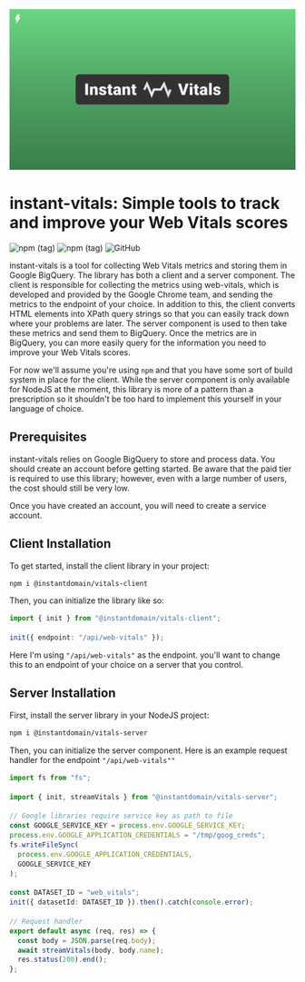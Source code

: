 ![Cover logo](./cover.svg)

# instant-vitals: Simple tools to track and improve your Web Vitals scores

![npm (tag)](https://img.shields.io/npm/v/@instantdomain/vitals-client/latest?label=%40instantdomain%2Fvitals-client)
![npm (tag)](https://img.shields.io/npm/v/@instantdomain/vitals-server/latest?label=%40instantdomain%2Fvitals-server)
![GitHub](https://img.shields.io/github/license/instantdomainsearch/instant-vitals)

instant-vitals is a tool for collecting Web Vitals metrics and storing them in Google BigQuery. The library has both a client and a server component. The client is responsible for collecting the metrics using web-vitals, which is developed and provided by the Google Chrome team, and sending the metrics to the endpoint of your choice. In addition to this, the client converts HTML elements into XPath query strings so that you can easily track down where your problems are later. The server component is used to then take these metrics and send them to BigQuery. Once the metrics are in BigQuery, you can more easily query for the information you need to improve your Web Vitals scores.

For now we'll assume you're using `npm` and that you have some sort of build system in place for the client. While the server component is only available for NodeJS at the moment, this library is more of a pattern than a prescription so it shouldn't be too hard to implement this yourself in your language of choice.

## Prerequisites

instant-vitals relies on Google BigQuery to store and process data. You should create an account before getting started. Be aware that the paid tier is required to use this library; however, even with a large number of users, the cost should still be very low.

Once you have created an account, you will need to create a service account.

## Client Installation

To get started, install the client library in your project:

```sh
npm i @instantdomain/vitals-client
```

Then, you can initialize the library like so:

```typescript
import { init } from "@instantdomain/vitals-client";

init({ endpoint: "/api/web-vitals" });
```

Here I'm using `"/api/web-vitals"` as the endpoint. you'll want to change this to an endpoint of your choice on a server that you control.

## Server Installation

First, install the server library in your NodeJS project:

```sh
npm i @instantdomain/vitals-server
```

Then, you can initialize the server component. Here is an example request handler for the endpoint `"/api/web-vitals""`

```typescript
import fs from "fs";

import { init, streamVitals } from "@instantdomain/vitals-server";

// Google libraries require service key as path to file
const GOOGLE_SERVICE_KEY = process.env.GOOGLE_SERVICE_KEY;
process.env.GOOGLE_APPLICATION_CREDENTIALS = "/tmp/goog_creds";
fs.writeFileSync(
  process.env.GOOGLE_APPLICATION_CREDENTIALS,
  GOOGLE_SERVICE_KEY
);

const DATASET_ID = "web_vitals";
init({ datasetId: DATASET_ID }).then().catch(console.error);

// Request handler
export default async (req, res) => {
  const body = JSON.parse(req.body);
  await streamVitals(body, body.name);
  res.status(200).end();
};
```
